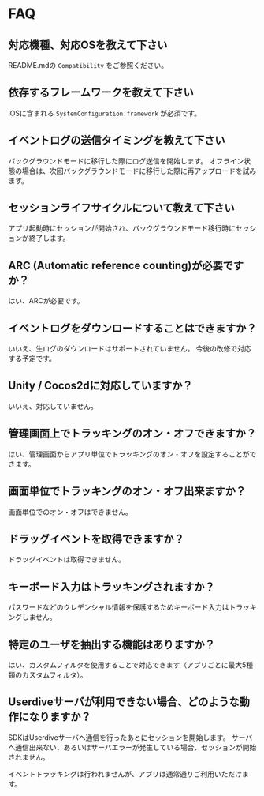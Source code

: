 # FAQ

## 対応機種、対応OSを教えて下さい

README.mdの `Compatibility` をご参照ください。


## 依存するフレームワークを教えて下さい

iOSに含まれる `SystemConfiguration.framework` が必須です。


## イベントログの送信タイミングを教えて下さい

バックグラウンドモードに移行した際にログ送信を開始します。
オフライン状態の場合は、次回バックグラウンドモードに移行した際に再アップロードを試みます。


## セッションライフサイクルについて教えて下さい

アプリ起動時にセッションが開始され、バックグラウンドモード移行時にセッションが終了します。	


## ARC (Automatic reference counting)が必要ですか？

はい、ARCが必要です。


## イベントログをダウンロードすることはできますか？

いいえ、生ログのダウンロードはサポートされていません。
今後の改修で対応する予定です。


## Unity / Cocos2dに対応していますか？

いいえ、対応していません。


## 管理画面上でトラッキングのオン・オフできますか？

はい、管理画面からアプリ単位でトラッキングのオン・オフを設定することができます。


## 画面単位でトラッキングのオン・オフ出来ますか？

画面単位でのオン・オフはできません。


## ドラッグイベントを取得できますか？

ドラッグイベントは取得できません。


## キーボード入力はトラッキングされますか？

パスワードなどのクレデンシャル情報を保護するためキーボード入力はトラッキングしません。


## 特定のユーザを抽出する機能はありますか？

はい、カスタムフィルタを使用することで対応できます（アプリごとに最大5種類のカスタムフィルタ）。


## Userdiveサーバが利用できない場合、どのような動作になりますか？

SDKはUserdiveサーバへ通信を行ったあとにセッションを開始します。
サーバへ通信出来ない、あるいはサーバエラーが発生している場合、セッションが開始されません。

イベントトラッキングは行われませんが、アプリは通常通りご利用いただけます。
